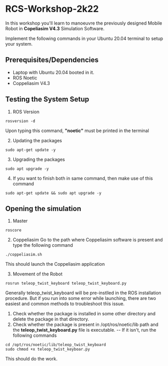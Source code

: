 # RCS-Workshop-2k22

In this workshop you'll learn to manoeuvre the previously designed Mobile Robot in **Copeliasim V4.3** Simulation Software.

Implement the following commands in your Ubuntu 20.04 terminal to setup your system.

## Prerequisites/Dependencies
* Laptop with Ubuntu 20.04 booted in it.
* ROS Noetic
* Coppeliasim V4.3 

## Testing the System Setup
1. ROS Version
```
rosversion -d
```
Upon typing this command, **"noetic"** must be printed in the terminal

2. Updating the packages
```
sudo apt-get update -y
```
3. Upgrading the packages
```
sudo apt upgrade -y
```
4. If you want to finish both in same command, then make use of this command
```
sudo apt-get update && sudo apt upgrade -y
```

## Opening the simulation 

1. Master
```
roscore
```

2. Coppeliasim
Go to the path where Coppeliasim software is present and type the following command
```
./coppeliasim.sh
```
This should launch the Coppeliasim application

3. Movement of the Robot
```
rosrun teleop_twist_keyboard teleop_twist_keyboard.py
```

Generally teleop_twist_keyboard will be pre-instlled in the ROS installation procedure. But if you run into some error while launching, there are two easiest and common methods to troubleshoot this issue.

1. Check whether the package is installed in some other directory and delete the package in that directory.
2. Check whether the package is present in /opt/ros/noetic/lib path and the **teleop_twist_keyboard.py** file is executable.
-- If it isn't, run the following commands
```
cd /opt/ros/noetic/lib/teleop_twist_keyboard
sudo chmod +x teleop_twist_keyboar.py
```
This should do the work.
